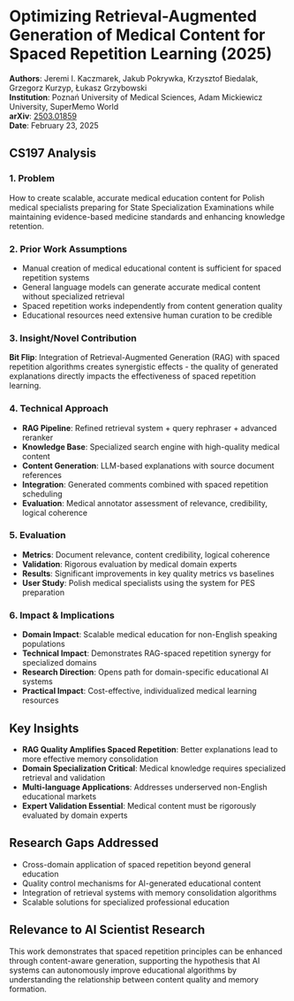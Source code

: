# Optimizing Retrieval-Augmented Generation of Medical Content for Spaced Repetition Learning (2025)

**Authors**: Jeremi I. Kaczmarek, Jakub Pokrywka, Krzysztof Biedalak, Grzegorz Kurzyp, Łukasz Grzybowski  
**Institution**: Poznań University of Medical Sciences, Adam Mickiewicz University, SuperMemo World  
**arXiv**: [2503.01859](https://arxiv.org/html/2503.01859v1)  
**Date**: February 23, 2025

## CS197 Analysis

### 1. Problem
How to create scalable, accurate medical education content for Polish medical specialists preparing for State Specialization Examinations while maintaining evidence-based medicine standards and enhancing knowledge retention.

### 2. Prior Work Assumptions
- Manual creation of medical educational content is sufficient for spaced repetition systems
- General language models can generate accurate medical content without specialized retrieval
- Spaced repetition works independently from content generation quality
- Educational resources need extensive human curation to be credible

### 3. Insight/Novel Contribution
**Bit Flip**: Integration of Retrieval-Augmented Generation (RAG) with spaced repetition algorithms creates synergistic effects - the quality of generated explanations directly impacts the effectiveness of spaced repetition learning.

### 4. Technical Approach
- **RAG Pipeline**: Refined retrieval system + query rephraser + advanced reranker
- **Knowledge Base**: Specialized search engine with high-quality medical content
- **Content Generation**: LLM-based explanations with source document references
- **Integration**: Generated comments combined with spaced repetition scheduling
- **Evaluation**: Medical annotator assessment of relevance, credibility, logical coherence

### 5. Evaluation
- **Metrics**: Document relevance, content credibility, logical coherence
- **Validation**: Rigorous evaluation by medical domain experts
- **Results**: Significant improvements in key quality metrics vs baselines
- **User Study**: Polish medical specialists using the system for PES preparation

### 6. Impact & Implications
- **Domain Impact**: Scalable medical education for non-English speaking populations
- **Technical Impact**: Demonstrates RAG-spaced repetition synergy for specialized domains
- **Research Direction**: Opens path for domain-specific educational AI systems
- **Practical Impact**: Cost-effective, individualized medical learning resources

## Key Insights
- **RAG Quality Amplifies Spaced Repetition**: Better explanations lead to more effective memory consolidation
- **Domain Specialization Critical**: Medical knowledge requires specialized retrieval and validation
- **Multi-language Applications**: Addresses underserved non-English educational markets
- **Expert Validation Essential**: Medical content must be rigorously evaluated by domain experts

## Research Gaps Addressed
- Cross-domain application of spaced repetition beyond general education
- Quality control mechanisms for AI-generated educational content
- Integration of retrieval systems with memory consolidation algorithms
- Scalable solutions for specialized professional education

## Relevance to AI Scientist Research
This work demonstrates that spaced repetition principles can be enhanced through content-aware generation, supporting the hypothesis that AI systems can autonomously improve educational algorithms by understanding the relationship between content quality and memory formation.